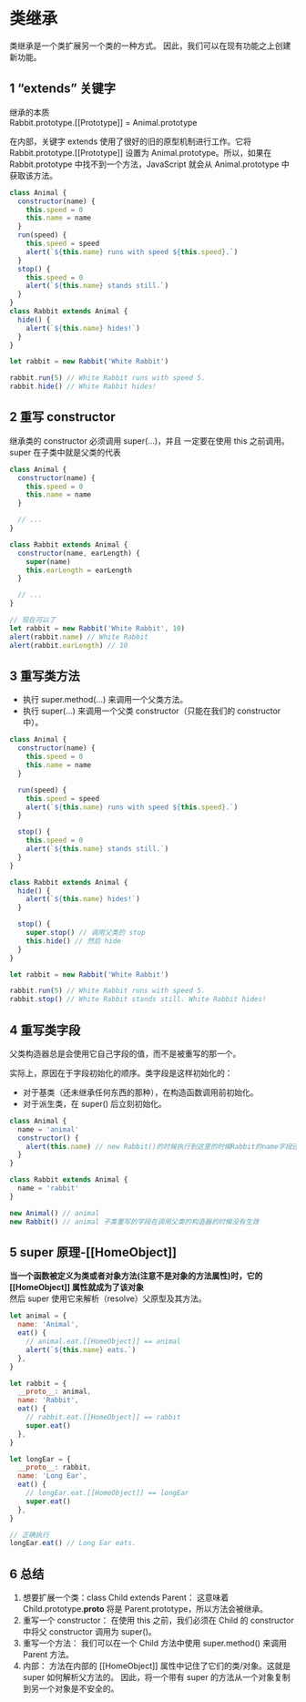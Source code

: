 # 类继承

类继承是一个类扩展另一个类的一种方式。
因此，我们可以在现有功能之上创建新功能。

## 1 “extends” 关键字

继承的本质  
Rabbit.prototype.[[Prototype]] = Animal.prototype

在内部，关键字 extends 使用了很好的旧的原型机制进行工作。它将 Rabbit.prototype.[[Prototype]] 设置为 Animal.prototype。所以，如果在 Rabbit.prototype 中找不到一个方法，JavaScript 就会从 Animal.prototype 中获取该方法。

```js
class Animal {
  constructor(name) {
    this.speed = 0
    this.name = name
  }
  run(speed) {
    this.speed = speed
    alert(`${this.name} runs with speed ${this.speed}.`)
  }
  stop() {
    this.speed = 0
    alert(`${this.name} stands still.`)
  }
}
class Rabbit extends Animal {
  hide() {
    alert(`${this.name} hides!`)
  }
}

let rabbit = new Rabbit('White Rabbit')

rabbit.run(5) // White Rabbit runs with speed 5.
rabbit.hide() // White Rabbit hides!
```

## 2 重写 constructor

继承类的 constructor 必须调用 super(...)，并且 一定要在使用 this 之前调用。
super 在子类中就是父类的代表

```js
class Animal {
  constructor(name) {
    this.speed = 0
    this.name = name
  }

  // ...
}

class Rabbit extends Animal {
  constructor(name, earLength) {
    super(name)
    this.earLength = earLength
  }

  // ...
}

// 现在可以了
let rabbit = new Rabbit('White Rabbit', 10)
alert(rabbit.name) // White Rabbit
alert(rabbit.earLength) // 10
```

## 3 重写类方法

- 执行 super.method(...) 来调用一个父类方法。
- 执行 super(...) 来调用一个父类 constructor（只能在我们的 constructor 中）。

```js
class Animal {
  constructor(name) {
    this.speed = 0
    this.name = name
  }

  run(speed) {
    this.speed = speed
    alert(`${this.name} runs with speed ${this.speed}.`)
  }

  stop() {
    this.speed = 0
    alert(`${this.name} stands still.`)
  }
}

class Rabbit extends Animal {
  hide() {
    alert(`${this.name} hides!`)
  }

  stop() {
    super.stop() // 调用父类的 stop
    this.hide() // 然后 hide
  }
}

let rabbit = new Rabbit('White Rabbit')

rabbit.run(5) // White Rabbit runs with speed 5.
rabbit.stop() // White Rabbit stands still. White Rabbit hides!
```

## 4 重写类字段

父类构造器总是会使用它自己字段的值，而不是被重写的那一个。

实际上，原因在于字段初始化的顺序。类字段是这样初始化的：

- 对于基类（还未继承任何东西的那种），在构造函数调用前初始化。
- 对于派生类，在 super() 后立刻初始化。

```js
class Animal {
  name = 'animal'
  constructor() {
    alert(this.name) // new Rabbit()的时候执行到这里的时候Rabbit的name字段还没有，所以取了Animal的name
  }
}

class Rabbit extends Animal {
  name = 'rabbit'
}

new Animal() // animal
new Rabbit() // animal 子类重写的字段在调用父类的构造器的时候没有生效
```

## 5 super 原理-[[HomeObject]]

**当一个函数被定义为类或者对象方法(注意不是对象的方法属性)时，它的 [[HomeObject]] 属性就成为了该对象**  
然后 super 使用它来解析（resolve）父原型及其方法。

```js
let animal = {
  name: 'Animal',
  eat() {
    // animal.eat.[[HomeObject]] == animal
    alert(`${this.name} eats.`)
  },
}

let rabbit = {
  __proto__: animal,
  name: 'Rabbit',
  eat() {
    // rabbit.eat.[[HomeObject]] == rabbit
    super.eat()
  },
}

let longEar = {
  __proto__: rabbit,
  name: 'Long Ear',
  eat() {
    // longEar.eat.[[HomeObject]] == longEar
    super.eat()
  },
}

// 正确执行
longEar.eat() // Long Ear eats.
```

## 6 总结

1. 想要扩展一个类：class Child extends Parent：
   这意味着 Child.prototype.**proto** 将是 Parent.prototype，所以方法会被继承。
2. 重写一个 constructor：
   在使用 this 之前，我们必须在 Child 的 constructor 中将父 constructor 调用为 super()。
3. 重写一个方法：
   我们可以在一个 Child 方法中使用 super.method() 来调用 Parent 方法。
4. 内部：
   方法在内部的 [[HomeObject]] 属性中记住了它们的类/对象。这就是 super 如何解析父方法的。
   因此，将一个带有 super 的方法从一个对象复制到另一个对象是不安全的。
